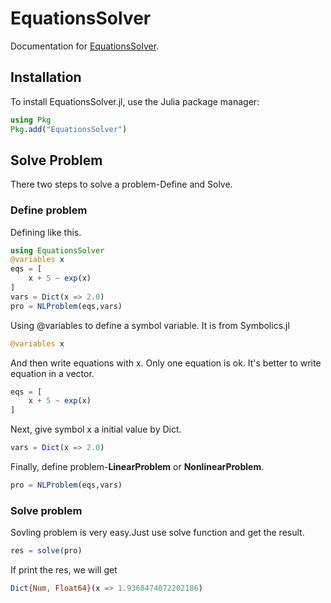 # EquationsSolver

Documentation for [EquationsSolver](https://github.com/jake484/EquationsSolver.jl).

## Installation

To install EquationsSolver.jl, use the Julia package manager:

```julia
using Pkg
Pkg.add("EquationsSolver")
```

## Solve Problem

There two steps to solve a problem-Define and Solve.

### Define problem

Defining like this.

```julia
using EquationsSolver
@variables x
eqs = [
    x + 5 ~ exp(x)
]
vars = Dict(x => 2.0)
pro = NLProblem(eqs,vars)
```

Using @variables to define a symbol variable. It is from Symbolics.jl

```julia
@variables x
```

And then write equations with x. Only one equation is ok. It's better to write equation in a vector.

```julia
eqs = [
    x + 5 ~ exp(x)
]
```

Next, give symbol x a initial value by Dict.

```julia
vars = Dict(x => 2.0)
```

Finally, define problem-**LinearProblem** or **NonlinearProblem**.

```julia
pro = NLProblem(eqs,vars)
```

### Solve problem

Sovling problem is very easy.Just use solve function and get the result.

```julia
res = solve(pro)
```

If print the res, we will get

```julia
Dict{Num, Float64}(x => 1.9368474072202186)
```
